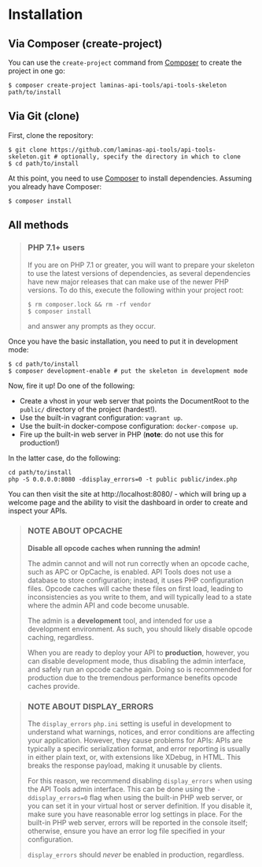 Installation
============

## Via Composer (create-project)

You can use the `create-project` command from [Composer](http://getcomposer.org/)
to create the project in one go:

```console
$ composer create-project laminas-api-tools/api-tools-skeleton path/to/install
```

## Via Git (clone)

First, clone the repository:

```console
$ git clone https://github.com/laminas-api-tools/api-tools-skeleton.git # optionally, specify the directory in which to clone
$ cd path/to/install
```

At this point, you need to use [Composer](https://getcomposer.org/) to install
dependencies. Assuming you already have Composer:

```console
$ composer install
```

## All methods

> ### PHP 7.1+ users
>
> If you are on PHP 7.1 or greater, you will want to prepare your skeleton to
> use the latest versions of dependencies, as several dependencies have new
> major releases that can make use of the newer PHP versions. To do this,
> execute the following within your project root:
>
> ```console
> $ rm composer.lock && rm -rf vendor
> $ composer install
> ```
>
> and answer any prompts as they occur.

Once you have the basic installation, you need to put it in development mode:

```console
$ cd path/to/install
$ composer development-enable # put the skeleton in development mode
```

Now, fire it up! Do one of the following:

- Create a vhost in your web server that points the DocumentRoot to the
  `public/` directory of the project (hardest!).
- Use the built-in vagrant configuration: `vagrant up`.
- Use the built-in docker-compose configuration: `docker-compose up`.
- Fire up the built-in web server in PHP (**note**: do not use this for
  production!)

In the latter case, do the following:

```console
cd path/to/install
php -S 0.0.0.0:8080 -ddisplay_errors=0 -t public public/index.php
```

You can then visit the site at http://localhost:8080/ - which will bring up a
welcome page and the ability to visit the dashboard in order to create and
inspect your APIs.

> ### NOTE ABOUT OPCACHE
> 
> **Disable all opcode caches when running the admin!**
> 
> The admin cannot and will not run correctly when an opcode cache, such as APC or
> OpCache, is enabled. API Tools does not use a database to store configuration;
> instead, it uses PHP configuration files. Opcode caches will cache these files
> on first load, leading to inconsistencies as you write to them, and will
> typically lead to a state where the admin API and code become unusable.
> 
> The admin is a **development** tool, and intended for use a development
> environment. As such, you should likely disable opcode caching, regardless.
> 
> When you are ready to deploy your API to **production**, however, you can
> disable development mode, thus disabling the admin interface, and safely run an
> opcode cache again. Doing so is recommended for production due to the tremendous
> performance benefits opcode caches provide.

> ### NOTE ABOUT DISPLAY_ERRORS
> 
> The `display_errors` `php.ini` setting is useful in development to understand what warnings,
> notices, and error conditions are affecting your application. However, they cause problems for APIs:
> APIs are typically a specific serialization format, and error reporting is usually in either plain
> text, or, with extensions like XDebug, in HTML. This breaks the response payload, making it unusable
> by clients.
> 
> For this reason, we recommend disabling `display_errors` when using the API Tools admin interface.
> This can be done using the `-ddisplay_errors=0` flag when using the built-in PHP web server, or you
> can set it in your virtual host or server definition. If you disable it, make sure you have
> reasonable error log settings in place. For the built-in PHP web server, errors will be reported in
> the console itself; otherwise, ensure you have an error log file specified in your configuration.
> 
> `display_errors` should *never* be enabled in production, regardless.
